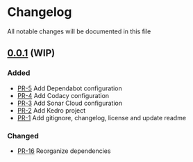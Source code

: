 # Changelog

All notable changes will be documented in this file

## [0.0.1](https://github.com/pablobascunana/youml-kedro_yolo/compare/3684ad2...) (WIP)

### Added
* [PR-5](https://github.com/pablobascunana/youml-kedro_yolo/pull/5) Add Dependabot configuration
* [PR-4](https://github.com/pablobascunana/youml-kedro_yolo/pull/4) Add Codacy configuration
* [PR-3](https://github.com/pablobascunana/youml-kedro_yolo/pull/3) Add Sonar Cloud configuration
* [PR-2](https://github.com/pablobascunana/youml-kedro_yolo/pull/2) Add Kedro project
* [PR-1](https://github.com/pablobascunana/youml-kedro_yolo/pull/1) Add gitignore, changelog, license and update readme

### Changed
* [PR-16](https://github.com/pablobascunana/youml-kedro_yolo/pull/16) Reorganize dependencies